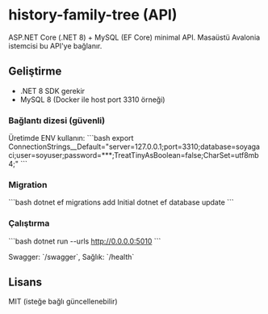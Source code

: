 # history-family-tree (API)

ASP.NET Core (.NET 8) + MySQL (EF Core) minimal API.
Masaüstü Avalonia istemcisi bu API'ye bağlanır.

## Geliştirme

- .NET 8 SDK gerekir
- MySQL 8 (Docker ile host port 3310 örneği)

### Bağlantı dizesi (güvenli)
Üretimde ENV kullanın:
\`\`\`bash
export ConnectionStrings__Default="server=127.0.0.1;port=3310;database=soyagaci;user=soyuser;password=***;TreatTinyAsBoolean=false;CharSet=utf8mb4;"
\`\`\`

### Migration
\`\`\`bash
dotnet ef migrations add Initial
dotnet ef database update
\`\`\`

### Çalıştırma
\`\`\`bash
dotnet run --urls http://0.0.0.0:5010
\`\`\`

Swagger: \`/swagger\`, Sağlık: \`/health\`

## Lisans
MIT (isteğe bağlı güncellenebilir)

